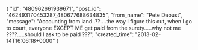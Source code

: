  {
   "id": "480962661939671",
   "post_id": "462493170453287_480677688634835",
   "from_name": "Pete Daoust",
   "message": "Accounting from land..??....the way I figure this out, when I go to court, everyone EXCEPT ME get paid from the surety.....why not me ????.....should I ask to be paid ???",
   "created_time": "2013-02-14T16:06:18+0000"
 }
